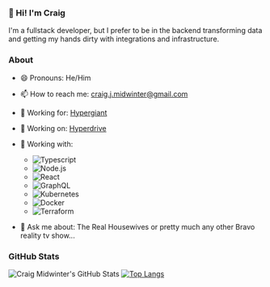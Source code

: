 ### 👋 Hi! I'm Craig

I'm a fullstack developer, but I prefer to be in the backend transforming data and getting my hands dirty with integrations and infrastructure.

### About
- 😄 Pronouns: He/Him
- 📫 How to reach me: craig.j.midwinter@gmail.com

- 🔭 Working for: [Hypergiant](https://hypergiant.com/)
- 🔭 Working on: [Hyperdrive](https://hypergiant.com/platform)
- 🔭 Working with:
  - ![Typescript](https://img.shields.io/badge/Lang-Typescript-informational?style=flat-square&logo=typescript&logoColor=white&color=3178C6)
  - ![Node.js](https://img.shields.io/badge/Lang-Node.js-informational?style=flat-square&logo=node.js&logoColor=white&color=339933)
  - ![React](https://img.shields.io/badge/Framework-React-informational?style=flat-square&logo=react&logoColor=white&color=61DAFB)
  - ![GraphQL](https://img.shields.io/badge/Tools-GraphQL-informational?style=flat-square&logo=graphql&logoColor=white&color=E434AA)
  - ![Kubernetes](https://img.shields.io/badge/Tools-Kubernetes-informational?style=flat-square&logo=kubernetes&logoColor=white&color=326CE5)
  - ![Docker](https://img.shields.io/badge/Tools-Docker-informational?style=flat-square&logo=docker&logoColor=white&color=2496ED)
  - ![Terraform](https://img.shields.io/badge/Tools-Terraform-informational?style=flat-square&logo=terraform&logoColor=white&color=7B42BC)

- 💬 Ask me about: The Real Housewives or pretty much any other Bravo reality tv show...


### GitHub Stats
![Craig Midwinter's GitHub Stats](https://github-readme-stats.vercel.app/api?username=craigjmidwinter&count_private=true&show_icons=true)
[![Top Langs](https://github-readme-stats.vercel.app/api/top-langs/?username=craigjmidwinter&count_private=true&layout=compact)]()
